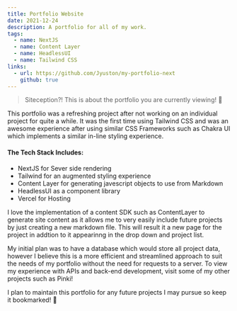 ```yaml
---
title: Portfolio Website
date: 2021-12-24
description: A portfolio for all of my work.
tags:
  - name: NextJS
  - name: Content Layer
  - name: HeadlessUI
  - name: Tailwind CSS
links:
  - url: https://github.com/Jyuston/my-portfolio-next
    github: true
---
```


> Siteception?! This is about the portfolio you are currently viewing! 🤯

This portfolio was a refreshing project after not working on an individual project for quite a while. It was the first time using Tailwind CSS and was an awesome experience after using similar CSS Frameworks such as Chakra UI which implements a similar in-line styling experience.

#### The Tech Stack Includes:

- NextJS for Sever side rendering
- Tailwind for an augmented styling experience
- Content Layer for generating javescript objects to use from Markdown
- HeadlessUI as a component library
- Vercel for Hosting

I love the implementation of a content SDK such as ContentLayer to generate site content as it allows me to very easily include future projects by just creating a new markdown file. This will result it a new page for the project in addtion to it appearinng in the drop down and project list.

My initial plan was to have a database which would store all project data, however I believe this is a more efficient and streamlined approach to suit the needs of my portfolio without the need for requests to a server. To view my experience with APIs and back-end development, visit some of my other projects such as Pinki!

I plan to maintain this portfolio for any future projects I may pursue so keep it bookmarked! 💖
